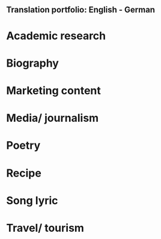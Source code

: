 ## Translation portfolio: English - German

# Academic research

# Biography

# Marketing content

# Media/ journalism

# Poetry

# Recipe

# Song lyric

# Travel/ tourism
